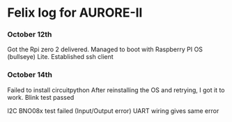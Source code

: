 # Felix log for AURORE-II

### October 12th
Got the Rpi zero 2 delivered. Managed to boot with Raspberry PI OS (bullseye) Lite. Established ssh client

### October 14th
Failed to install circuitpython
After reinstalling the OS and retrying, I got it to work.
Blink test passed

I2C BNO08x test failed (Input/Output error)
UART wiring gives same error
